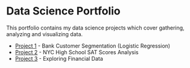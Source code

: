 # Data Science Portfolio

This portfolio contains my data science projects which cover gathering, analyzing and visualizing data. 

* [Project 1](https://github.com/apkim221/Data-Science-Portfolio/tree/master/Project%201) - Bank Customer Segmentation (Logistic Regression)
* [Project 2](https://github.com/apkim221/Data-Science-Portfolio/tree/master/Project%202) - NYC High School SAT Scores Analysis
* [Project 3](https://github.com/apkim221/Data-Science-Portfolio/tree/master/Project%203) - Exploring Financial Data
